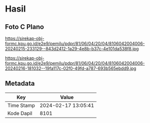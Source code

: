 # Hasil

## Foto C Plano

https://sirekap-obj-formc.kpu.go.id/e2e9/pemilu/pdpr/81/06/04/20/04/8106042004006-20240215-233129--843d2412-1a29-4e8b-b37c-4e101da538f8.jpg

https://sirekap-obj-formc.kpu.go.id/e2e9/pemilu/pdpr/81/06/04/20/04/8106042004006-20240216-181032--19fa117c-02f0-49fd-a787-693b565ebdd9.jpg


## Metadata

| Key        | Value               |
| ---------- | ------------------- |
| Time Stamp | 2024-02-17 13:05:41 |
| Kode Dapil | 8101                |



